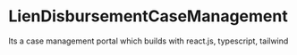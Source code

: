 # LienDisbursementCaseManagement
Its a case management portal which builds with react.js, typescript, tailwind  
